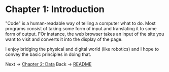 Chapter 1: Introduction
====================

"Code" is a human-readable way of telling a computer what to do. Most programs consist of taking some form of input and translating it to some form of output. FOr instance, the web browser takes an input of the site you want to visit and converts it into the display of the page.

I enjoy bridging the physical and digital world (like robotics) and I hope to convey the basic principles in doing that.

Next -> [Chapter 2: Data](chapter2.md)
Back -> [README](README.md)
